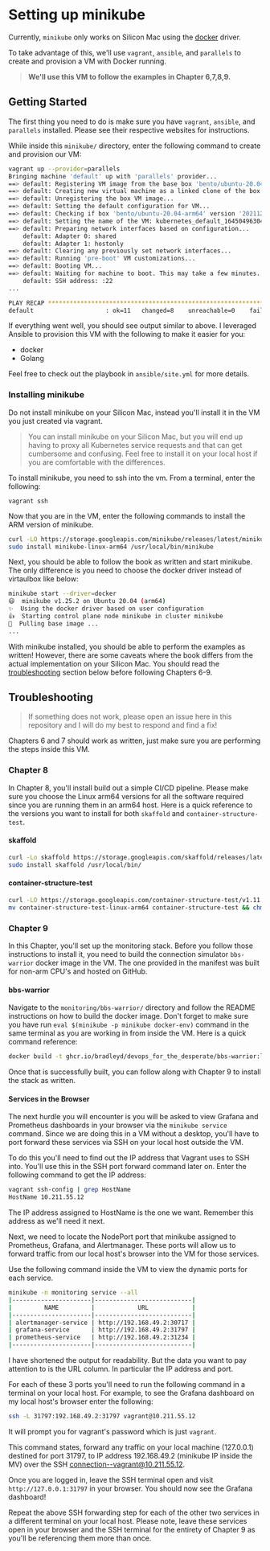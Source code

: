 # Setting up minikube

Currently, `minikube` only works on Silicon Mac using the [docker](https://github.com/kubernetes/minikube/issues/11219) driver.

To take advantage of this, we'll use `vagrant`, `ansible`, and `parallels` to create and provision a VM with Docker running.

> __We'll use this VM to follow the examples in Chapter 6,7,8,9.__

## Getting Started

The first thing you need to do is make sure you have `vagrant`, `ansible`, and `parallels` installed. Please see their respective websites for instructions.

While inside this `minikube/` directory, enter the following command to create and provision our VM:

```bash
vagrant up --provider=parallels
Bringing machine 'default' up with 'parallels' provider...
==> default: Registering VM image from the base box 'bento/ubuntu-20.04-arm64'...
==> default: Creating new virtual machine as a linked clone of the box image...
==> default: Unregistering the box VM image...
==> default: Setting the default configuration for VM...
==> default: Checking if box 'bento/ubuntu-20.04-arm64' version '202112.19.0' is up to date...
==> default: Setting the name of the VM: kubernetes_default_1645049630447_62496
==> default: Preparing network interfaces based on configuration...
    default: Adapter 0: shared
    default: Adapter 1: hostonly
==> default: Clearing any previously set network interfaces...
==> default: Running 'pre-boot' VM customizations...
==> default: Booting VM...
==> default: Waiting for machine to boot. This may take a few minutes...
    default: SSH address: :22
...

PLAY RECAP *********************************************************************
default                    : ok=11   changed=8    unreachable=0    failed=0    skipped=0    rescued=0    ignored=0
```

If everything went well, you should see output similar to above. I leveraged Ansible to provision this VM with the following to make it easier for you:

* docker
* Golang

Feel free to check out the playbook in `ansible/site.yml` for more details.

### Installing minikube

Do not install minikube on your Silicon Mac, instead you'll install it in the VM you just created via vagrant.

> You can install minikube on your Silicon Mac, but you will end up having to proxy all Kubernetes service requests and that can get cumbersome and confusing. Feel free to install it on your local host if you are comfortable with the differences.

To install minikube, you need to ssh into the vm. From a terminal, enter the following:

`vagrant ssh`

Now that you are in the VM, enter the following commands to install the ARM version of minikube.

```bash
curl -LO https://storage.googleapis.com/minikube/releases/latest/minikube-linux-arm64
sudo install minikube-linux-arm64 /usr/local/bin/minikube
```

Next, you should be able to follow the book as written and start minikube. The only difference is you need to choose the docker driver instead of virtaulbox like below:

```bash
minikube start --driver=docker
😄  minikube v1.25.2 on Ubuntu 20.04 (arm64)
✨  Using the docker driver based on user configuration
👍  Starting control plane node minikube in cluster minikube
🚜  Pulling base image ...
...
```

With minikube installed, you should be able to perform the examples as written! However, there are some caveats where the book differs from the actual implementation on your Silicon Mac. You should read the [troubleshooting](#troubleshooting) section below before following Chapters 6-9.

## Troubleshooting

> If something does not work, please open an issue here in this repository and I will do my best to respond and find a fix!

Chapters 6 and 7 should work as written, just make sure you are performing the steps inside this VM.

### Chapter 8

In Chapter 8, you'll install build out a simple CI/CD pipeline. Please make sure you choose the Linux arm64 versions for all the software required since you are running them in an arm64 host. Here is a quick reference to the versions you want to install for both `skaffold` and `container-structure-test`.

#### skaffold

```bash
curl -Lo skaffold https://storage.googleapis.com/skaffold/releases/latest/skaffold-linux-arm64 && \
sudo install skaffold /usr/local/bin/
```

#### container-structure-test

```bash
curl -LO https://storage.googleapis.com/container-structure-test/v1.11.0/container-structure-test-linux-arm64 && \
mv container-structure-test-linux-arm64 container-structure-test && chmod +x container-structure-test && sudo mv container-structure-test /usr/local/bin/
```

### Chapter 9

In this Chapter, you'll set up the monitoring stack. Before you follow those instructions to install it, you need to build the connection simulator `bbs-warrior` docker image in the VM. The one provided in the manifest was built for non-arm CPU's and hosted on GitHub.

#### bbs-warrior

Navigate to the `monitoring/bbs-warrior/` directory and follow the README instructions on how to build the docker image. Don't forget to make sure you have run `eval $(minikube -p minikube docker-env)` command in the same terminal as you are working in from inside the VM. Here is a quick command reference:

```bash
docker build -t ghcr.io/bradleyd/devops_for_the_desperate/bbs-warrior:latest .
```

Once that is successfully built, you can follow along with Chapter 9 to install the stack as written.

#### Services in the Browser

The next hurdle you will encounter is you will be asked to view Grafana and Prometheus dashboards in your browser via the `minikube service` command. Since we are doing this in a VM without a desktop, you'll have to port forward these services via SSH on your local host outside the VM.

To do this you'll need to find out the IP address that Vagrant uses to SSH into. You'll use this in the SSH port forward command later on. Enter the following command to get the IP address:

```bash
vagrant ssh-config | grep HostName
HostName 10.211.55.12
```

The IP address assigned to HostName is the one we want. Remember this address as we'll need it next.

Next, we need to locate the NodePort port that minikube assigned to Prometheus, Grafana, and Alertmanager. These ports will allow us to forward traffic from our local host's browser into the VM for those services.

Use the following command inside the VM to view the dynamic ports for each service.

```bash
minikube -n monitoring service --all
|----------------------|---------------------------|
|         NAME         |            URL            |
|----------------------|---------------------------|
| alertmanager-service | http://192.168.49.2:30717 |
| grafana-service      | http://192.168.49.2:31797 |
| prometheus-service   | http://192.168.49.2:31234 |
|----------------------|---------------------------|
```

I have shortened the output for readability. But the data you want to pay attention to is the URL column. In particular the IP address and port.

For each of these 3 ports you'll need to run the following command in a terminal on your local host. For example, to see the Grafana dashboard on my local host's browser enter the following:

```bash
ssh -L 31797:192.168.49.2:31797 vagrant@10.211.55.12
```

It will prompt you for vagrant's password which is just `vagrant`.

This command states, forward any traffic on your local machine (127.0.0.1) destined for port 31797, to IP address 192.168.49.2 (minikube IP inside the MV) over the SSH connection--vagrant@10.211.55.12.

Once you are logged in, leave the SSH terminal open and visit `http://127.0.0.1:31797` in your browser. You should now see the Grafana dashboard!

Repeat the above SSH forwarding step for each of the other two services in a different terminal on your local host. Please note, leave these services open in your browser and the SSH terminal for the entirety of Chapter 9 as you'll be referencing them more than once.
